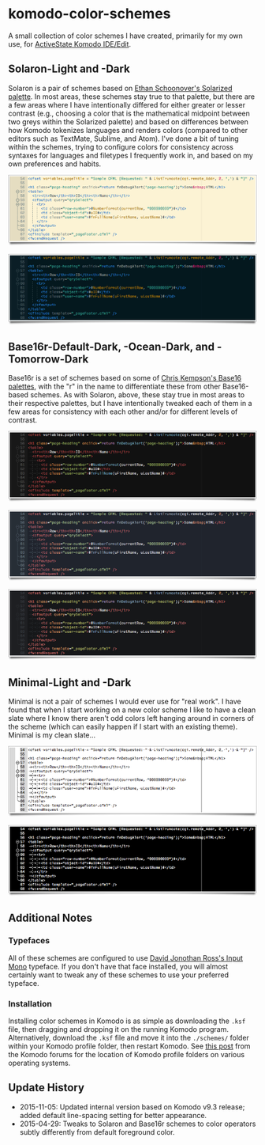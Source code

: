 # komodo-color-schemes
A small collection of color schemes I have created, primarily for my own use, for [ActiveState Komodo IDE/Edit](http://komodoide.com/).

## Solaron-Light and -Dark
Solaron is a pair of schemes based on [Ethan Schoonover's Solarized palette](http://ethanschoonover.com/solarized). In most areas, these schemes stay true to that palette, but there are a few areas where I have intentionally differed for either greater or lesser contrast (e.g., choosing a color that is the mathematical midpoint between two greys within the Solarized palette) and based on differences between how Komodo tokenizes languages and renders colors (compared to other editors such as TextMate, Sublime, and Atom). I've done a bit of tuning within the schemes, trying to configure colors for consistency across syntaxes for languages and filetypes I frequently work in, and based on my own preferences and habits.

![Preview of Solaron-Light color scheme for Komodo](./_i/ke-solaronlight-20150404.png)

![Preview of Solaron-Dark color scheme for Komodo](./_i/ke-solarondark-20150404.png)

## Base16r-Default-Dark, -Ocean-Dark, and -Tomorrow-Dark
Base16r is a set of schemes based on some of [Chris Kempson's Base16 palettes](https://github.com/chriskempson/base16), with the "r" in the name to differentiate these from other Base16-based schemes. As with Solaron, above, these stay true in most areas to their respective palettes, but I have intentionally tweaked each of them in a few areas for consistency with each other and/or for different levels of contrast.

![Preview of Base16r-Default-Dark color scheme for Komodo](./_i/ke-base16rdefaultdark-20150412.png)

![Preview of Base16r-Ocean-Dark color scheme for Komodo](./_i/ke-base16roceandark-20150412.png)

![Preview of Base16r-Tomorrow-Dark color scheme for Komodo](./_i/ke-base16rtomorrowdark-20150412.png)

## Minimal-Light and -Dark
Minimal is not a pair of schemes I would ever use for "real work". I have found that when I start working on a new color scheme I like to have a clean slate where I know there aren't odd colors left hanging around in corners of the scheme (which can easily happen if I start with an existing theme). Minimal is my clean slate...

![Preview of Minimal-Light color scheme for Komodo](./_i/ke-minimallight-20150407.png)

![Preview of Minimal-Dark color scheme for Komodo](./_i/ke-minimaldark-20150407.png)

## Additional Notes
### Typefaces
All of these schemes are configured to use [David Jonothan Ross's Input Mono](http://input.fontbureau.com/) typeface. If you don't have that face installed, you will almost certainly want to tweak any of these schemes to use your preferred typeface.

### Installation
Installing color schemes in Komodo is as simple as downloading the `.ksf` file, then dragging and dropping it on the running Komodo program. Alternatively, download the `.ksf` file and move it into the `./schemes/` folder within your Komodo profile folder, then restart Komodo. See [this post](http://forum.komodoide.com/t/important-file-locations/489) from the Komodo forums for the location of Komodo profile folders on various operating systems.

## Update History

* 2015-11-05: Updated internal version based on Komodo v9.3 release; added default line-spacing setting for better appearance. 
* 2015-04-29: Tweaks to Solaron and Base16r schemes to color operators subtly differently from default foreground color.
